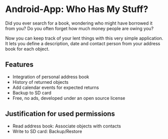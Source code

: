 Android-App: Who Has My Stuff?
==============================

Did you ever search for a book, wondering who might have borrowed it from you?
Do you often forget how much money people are owing you?

Now you can keep track of your lent things with this very simple application. It
lets you define a description, date and contact person from your address book
for each object.

Features
--------

* Integration of personal address book
* History of returned objects
* Add calendar events for expected returns
* Backup to SD card
* Free, no ads, developed under an open source license

Justification for used permissions
----------------------------------

* Read address book: Associate objects with contacts
* Write to SD card: Backup/Restore
